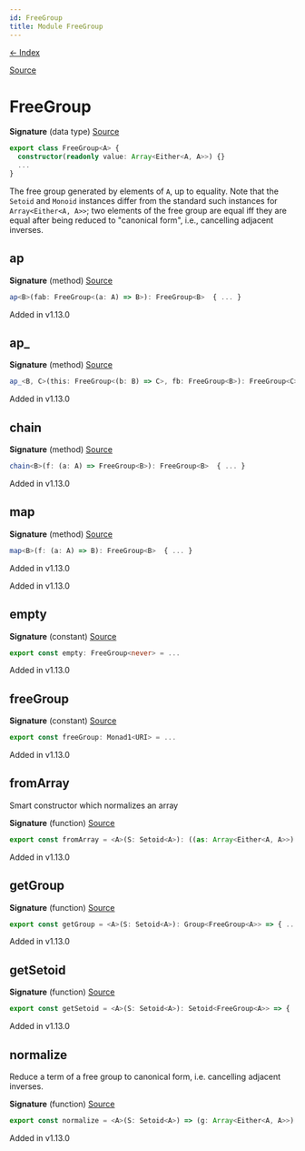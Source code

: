 ```yaml
---
id: FreeGroup
title: Module FreeGroup
---
```


[← Index](.)

[Source](https://github.com/gcanti/fp-ts/blob/master/src/FreeGroup.ts)

# FreeGroup

**Signature** (data type) [Source](https://github.com/gcanti/fp-ts/blob/master/src/FreeGroup.ts#L28-L44)

```ts
export class FreeGroup<A> {
  constructor(readonly value: Array<Either<A, A>>) {}
  ...
}
```

The free group generated by elements of `A`, up to equality. Note that the `Setoid` and `Monoid` instances differ
from the standard such instances for `Array<Either<A, A>>`; two elements of the free group are equal iff they are equal
after being reduced to "canonical form", i.e., cancelling adjacent inverses.

## ap

**Signature** (method) [Source](https://github.com/gcanti/fp-ts/blob/master/src/FreeGroup.ts#L35-L37)

```ts
ap<B>(fab: FreeGroup<(a: A) => B>): FreeGroup<B>  { ... }
```

Added in v1.13.0

## ap\_

**Signature** (method) [Source](https://github.com/gcanti/fp-ts/blob/master/src/FreeGroup.ts#L38-L40)

```ts
ap_<B, C>(this: FreeGroup<(b: B) => C>, fb: FreeGroup<B>): FreeGroup<C>  { ... }
```

Added in v1.13.0

## chain

**Signature** (method) [Source](https://github.com/gcanti/fp-ts/blob/master/src/FreeGroup.ts#L41-L43)

```ts
chain<B>(f: (a: A) => FreeGroup<B>): FreeGroup<B>  { ... }
```

Added in v1.13.0

## map

**Signature** (method) [Source](https://github.com/gcanti/fp-ts/blob/master/src/FreeGroup.ts#L32-L34)

```ts
map<B>(f: (a: A) => B): FreeGroup<B>  { ... }
```

Added in v1.13.0

Added in v1.13.0

## empty

**Signature** (constant) [Source](https://github.com/gcanti/fp-ts/blob/master/src/FreeGroup.ts#L105-L105)

```ts
export const empty: FreeGroup<never> = ...
```

Added in v1.13.0

## freeGroup

**Signature** (constant) [Source](https://github.com/gcanti/fp-ts/blob/master/src/FreeGroup.ts#L123-L129)

```ts
export const freeGroup: Monad1<URI> = ...
```

Added in v1.13.0

## fromArray

Smart constructor which normalizes an array

**Signature** (function) [Source](https://github.com/gcanti/fp-ts/blob/master/src/FreeGroup.ts#L67-L70)

```ts
export const fromArray = <A>(S: Setoid<A>): ((as: Array<Either<A, A>>) => FreeGroup<A>) => { ... }
```

Added in v1.13.0

## getGroup

**Signature** (function) [Source](https://github.com/gcanti/fp-ts/blob/master/src/FreeGroup.ts#L110-L118)

```ts
export const getGroup = <A>(S: Setoid<A>): Group<FreeGroup<A>> => { ... }
```

Added in v1.13.0

## getSetoid

**Signature** (function) [Source](https://github.com/gcanti/fp-ts/blob/master/src/FreeGroup.ts#L94-L100)

```ts
export const getSetoid = <A>(S: Setoid<A>): Setoid<FreeGroup<A>> => { ... }
```

Added in v1.13.0

## normalize

Reduce a term of a free group to canonical form, i.e. cancelling adjacent inverses.

**Signature** (function) [Source](https://github.com/gcanti/fp-ts/blob/master/src/FreeGroup.ts#L77-L89)

```ts
export const normalize = <A>(S: Setoid<A>) => (g: Array<Either<A, A>>): Array<Either<A, A>> => { ... }
```

Added in v1.13.0
